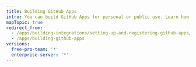 ```yaml
---
title: Building GitHub Apps
intro: You can build GitHub Apps for personal or public use. Learn how to register and set up permissions and authentication options for GitHub Apps.
mapTopic: true
redirect_from:
  - /apps/building-integrations/setting-up-and-registering-github-apps/
  - /apps/building-github-apps
versions:
  free-pro-team: '*'
  enterprise-server: '*'
---
```


